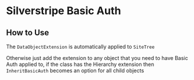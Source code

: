 # Silverstripe Basic Auth

## How to Use

The `DataObjectExtension` is automatically applied to `SiteTree`

Otherwise just add the extension to any object that you need to have Basic Auth applied to, if the class has the Hierarchy extension then `InheritBasicAuth` becomes an option for all child objects
